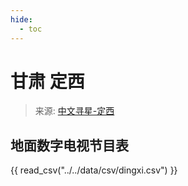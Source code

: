```yaml
---
hide:
  - toc
---
```


# 甘肃 定西

> 来源: [中文寻星-定西](http://dtmb.saoing.com/dingxi.htm)

## 地面数字电视节目表

{{ read_csv("../../data/csv/dingxi.csv") }}
